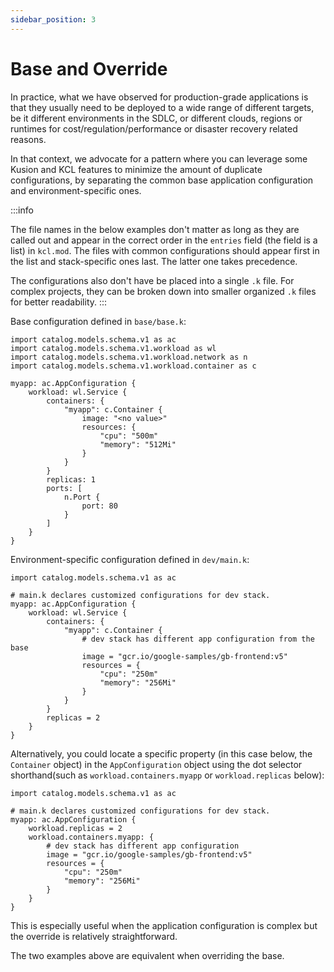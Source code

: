 ```yaml
---
sidebar_position: 3
---
```


# Base and Override

In practice, what we have observed for production-grade applications is that they usually need to be deployed to a wide range of different targets, be it different environments in the SDLC, or different clouds, regions or runtimes for cost/regulation/performance or disaster recovery related reasons.

In that context, we advocate for a pattern where you can leverage some Kusion and KCL features to minimize the amount of duplicate configurations, by separating the common base application configuration and environment-specific ones.

:::info

The file names in the below examples don't matter as long as they are called out and appear in the correct order in the `entries` field (the field is a list) in `kcl.mod`. The files with common configurations should appear first in the list and stack-specific ones last. The latter one takes precedence.

The configurations also don't have be placed into a single `.k` file. For complex projects, they can be broken down into smaller organized `.k` files for better readability. 
:::

Base configuration defined in `base/base.k`:
```
import catalog.models.schema.v1 as ac
import catalog.models.schema.v1.workload as wl
import catalog.models.schema.v1.workload.network as n
import catalog.models.schema.v1.workload.container as c

myapp: ac.AppConfiguration {
    workload: wl.Service {
        containers: {
            "myapp": c.Container {
                image: "<no value>"
                resources: {
                    "cpu": "500m"
                    "memory": "512Mi"
                }
            }
        }
        replicas: 1
        ports: [
            n.Port {
                port: 80
            }
        ]
    }
}
```

Environment-specific configuration defined in `dev/main.k`:
```
import catalog.models.schema.v1 as ac

# main.k declares customized configurations for dev stack.
myapp: ac.AppConfiguration {
    workload: wl.Service {
        containers: {
            "myapp": c.Container {
                # dev stack has different app configuration from the base
                image = "gcr.io/google-samples/gb-frontend:v5"
                resources = {
                    "cpu": "250m"
                    "memory": "256Mi"
                }
            }
        }
        replicas = 2
    }
}
```

Alternatively, you could locate a specific property (in this case below, the `Container` object) in the `AppConfiguration` object using the dot selector shorthand(such as `workload.containers.myapp` or `workload.replicas` below):
```
import catalog.models.schema.v1 as ac

# main.k declares customized configurations for dev stack.
myapp: ac.AppConfiguration {
    workload.replicas = 2
    workload.containers.myapp: {
        # dev stack has different app configuration
        image = "gcr.io/google-samples/gb-frontend:v5"
        resources = {
            "cpu": "250m"
            "memory": "256Mi"
        }
    }
}
```
This is especially useful when the application configuration is complex but the override is relatively straightforward.

The two examples above are equivalent when overriding the base.